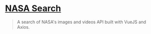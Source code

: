 # [NASA Search](https://nasa-search.herokuapp.com/)

> A search of NASA's images and videos API built with VueJS and Axios.
